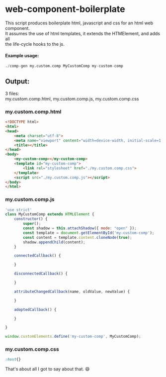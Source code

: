 # web-component-boilerplate

This script produces boilerplate html, javascript and css for an html web component.<br>
It assumes the use of html templates, it extends the HTMElement, and adds all<br>
the life-cycle hooks to the js.

#### Example usage:
```d
./comp-gen my.custom.comp MyCustomComp my-custom-comp
```

## Output:
3 files:<br>
my.custom.comp.html, my.custom.comp.js, my.custom.comp.css

### my.custom.comp.html
```html
<!DOCTYPE html>
<html>
<head>
	<meta charset="utf-8">
	<meta name="viewport" content="width=device-width, initial-scale=1.0">
	<title></title>
</head>
<body>
	<my-custom-comp></my-custom-comp>
	<template id="my-custom-comp">
		<link rel="stylesheet" href="./my.custom.comp.css">
	</template>
	<script src="./my.custom.comp.js"></script>
</body>
</html>
```
### my.custom.comp.js
```javascript
'use strict'
class MyCustomComp extends HTMLElement {
	constructor() {
		super();
		const shadow = this.attachShadow({ mode: "open" });
		const template = document.getElementById('my-custom-comp');
		const content = template.content.cloneNode(true);
		shadow.appendChild(content);
	}

	connectedCallback() {

	}

	disconnectedCallback() {

	}

	attributeChangedCallback(name, oldValue, newValue) {

	}

	adoptedCallback() {

	}

}

window.customElements.define('my-custom-comp', MyCustomComp);
```
### my.custom.comp.css
```css
:host{}
```
That's about all I got to say about that. :smile:
